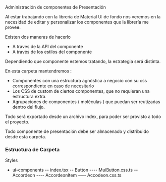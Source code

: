 Administración de componentes de Presentación

Al estar trabajando con la librería de Material UI de fondo nos veremos en la necesidad de editar y personalizar los componentes que la librería me provee.

Existen dos maneras de hacerlo

- A traves de la API del componente
- A través de los estilos del componente

Dependiendo que componente estemos tratando, la estrategia será distinta.

En esta carpeta mantendremos :

- Componentes con una estructura agnóstica a negocio con su css correspondiente en caso de necesitarlo
- Los CSS de custom de ciertos componentes, que no requieran una estructura extra.
- Agrupaciones de componentes ( moléculas ) que puedan ser reutizadas dentro del flujo.

Todo será exportado desde un archivo index, para poder ser provisto a todo el proyecto.

Todo componente de presentación debe ser almacenado y distribuido desde esta carpeta.

### Estructura de Carpeta

Styles

- ui-components
  -- index.tsx
  -- Button
  ---- MuiButton.css.ts
  -- Accordeon
  ---- AccordeonItem
  ---- Accodeon.css.ts
